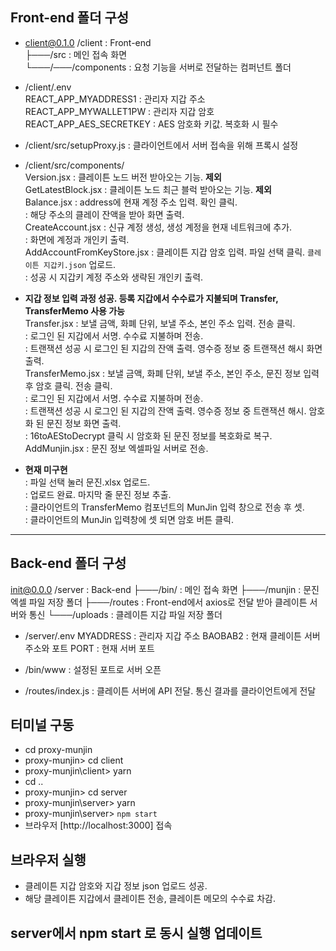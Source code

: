 ## Front-end 폴더 구성

- client@0.1.0 /client            : Front-end  
├───/src                        : 메인 접속 화면  
└───/───/components             : 요청 기능을 서버로 전달하는 컴퍼넌트 폴더  
  
- /client/.env  
REACT_APP_MYADDRESS1            : 관리자 지갑 주소  
REACT_APP_MYWALLET1PW           : 관리자 지갑 암호  
REACT_APP_AES_SECRETKEY         : AES 암호화 키값. 복호화 시 필수  
  
- /client/src/setupProxy.js       : 클라이언트에서 서버 접속을 위해 프록시 설정  

- /client/src/components/  
Version.jsx                     : 클레이튼 노드 버전 받아오는 기능. __제외__  
GetLatestBlock.jsx              : 클레이튼 노드 최근 블럭 받아오는 기능. __제외__  
Balance.jsx                     : address에 현재 계정 주소 입력. 확인 클릭.  
                                : 해당 주소의 클레이 잔액을 받아 화면 출력.  
CreateAccount.jsx               : 신규 계정 생성, 생성 계정을 현재 네트워크에 추가.  
                                : 화면에 계정과 개인키 출력.  
AddAccountFromKeyStore.jsx      : 클레이튼 지갑 암호 입력. 파일 선택 클릭. `클레이튼 지갑키.json` 업로드.  
                                : 성공 시 지갑키 계정 주소와 생략된 개인키 출력.  
- __지갑 정보 입력 과정 성공. 등록 지갑에서 수수료가 지불되며 Transfer, TransferMemo 사용 가능__  
Transfer.jsx                    : 보낼 금액, 화폐 단위, 보낼 주소, 본인 주소 입력. 전송 클릭.  
                                : 로그인 된 지갑에서 서명. 수수료 지불하며 전송.  
                                : 트랜잭션 성공 시 로그인 된 지갑의 잔액 출력. 영수증 정보 중 트랜잭션 해시 화면 출력.  
TransferMemo.jsx                : 보낼 금액, 화폐 단위, 보낼 주소, 본인 주소, 문진 정보 입력 후 암호 클릭. 전송 클릭.  
                                : 로그인 된 지갑에서 서명. 수수료 지불하며 전송.  
                                : 트랜잭션 성공 시 로그인 된 지갑의 잔액 출력. 영수증 정보 중 트랜잭션 해시. 암호화 된 문진 정보 화면 출력.  
                                : 16toAEStoDecrypt 클릭 시 암호화 된 문진 정보를 복호화로 복구.  
AddMunjin.jsx                   : 문진 정보 엑셀파일 서버로 전송.  
- __현재 미구현__  
                                : 파일 선택 눌러 문진.xlsx 업로드.  
                                : 업로드 완료. 마지막 줄 문진 정보 추출.  
                                : 클라이언트의 TransferMemo 컴포넌트의 MunJin 입력 창으로 전송 후 셋.  
                                : 클라이언트의 MunJin 입력창에 셋 되면 암호 버튼 클릭.  


---------------------------------------------------------------------------------------------
## Back-end 폴더 구성

init@0.0.0 /server              : Back-end
├───/bin/                       : 메인 접속 화면
├───/munjin                     : 문진 엑셀 파일 저장 폴더
├───/routes                     : Front-end에서 axios로 전달 받아 클레이튼 서버와 통신
└───/uploads                    : 클레이튼 지갑 파일 저장 폴더

- /server/.env
MYADDRESS                       : 관리자 지갑 주소
BAOBAB2                         : 현재 클레이튼 서버 주소와 포트
PORT                            : 현재 서버 포트

- /bin/www                        : 설정된 포트로 서버 오픈
- /routes/index.js                : 클레이튼 서버에 API 전달. 통신 결과를 클라이언트에게 전달


## 터미널 구동

- cd proxy-munjin
- proxy-munjin> cd client
- proxy-munjin\client> yarn
- cd ..
- proxy-munjin> cd server
- proxy-munjin\server> yarn
- proxy-munjin\server> `npm start`
- 브라우저 [http://localhost:3000] 접속

## 브라우저 실행
- 클레이튼 지갑 암호와 지갑 정보 json 업로드 성공.
- 해당 클레이튼 지갑에서 클레이튼 전송, 클레이튼 메모의 수수료 차감.

## server에서 npm start 로 동시 실행 업데이트
